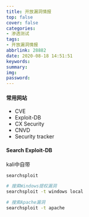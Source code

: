 ```yaml
---
title: 开放漏洞情报
top: false
cover: false
categories:
- 渗透测试
tags:
- 开放漏洞情报
abbrlink: 28882
date: 2020-08-18 14:51:51
keywords:
summary:
img:
password:
---
```




#### 常用网站

- CVE
- Exploit-DB
- CX Security
- CNVD
- Security tracker





#### Search Exploit-DB

kali中自带

```bash
searchsploit

# 搜索Windows提权漏洞
searchsploit -t windows local

# 搜索Apache漏洞
searchsploit -t apache

```






